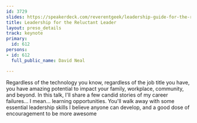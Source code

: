 ```yaml
---
id: 3729
slides: https://speakerdeck.com/reverentgeek/leadership-guide-for-the-reluctant-leader-ndc-sydney-2018
title: Leadership for the Reluctant Leader
layout: preso_details
track: keynote
primary:
  id: 612
persons:
- id: 612
  full_public_name: David Neal

---
```

Regardless of the technology you know, regardless of the job title you have, you have amazing potential to impact your family, workplace, community, and beyond. In this talk, I'll share a few candid stories of my career failures... I mean... learning opportunities. You'll walk away with some essential leadership skills I believe anyone can develop, and a good dose of encouragement to be more awesome
